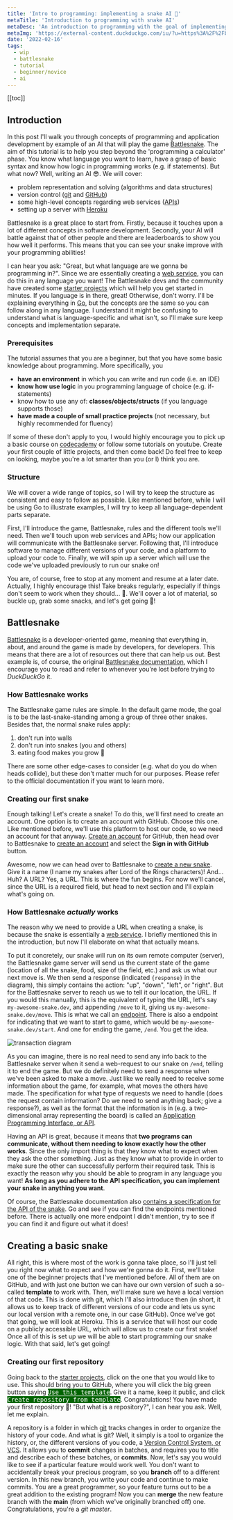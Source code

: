 ```yaml
---
title: 'Intro to programming: implementing a snake AI 🐍'
metaTitle: 'Introduction to programming with snake AI'
metaDesc: 'An introduction to programming with the goal of implementing an AI that will compete in the developer game Battlesnake'
metaImg: 'https://external-content.duckduckgo.com/iu/?u=https%3A%2F%2Fblog.battlesnake.com%2Fcontent%2Fimages%2F2021%2F06%2FMediumSocial-1.png&f=1&nofb=1'
date: '2022-02-16'
tags:
  - wip
  - battlesnake
  - tutorial
  - beginner/novice
  - ai
---
```


[[toc]]

## Introduction

In this post I'll walk you through concepts of programming and application
development by example of an AI  that will play the game
[Battlesnake](https://play.battlesnake.com/). The aim of this tutorial is to
help you step beyond the 'programming a calculator' phase. You know what
language you want to learn, have a grasp of basic syntax and know how logic in
programming works (e.g. if statements). But what now? Well, writing an AI :sunglasses:. We
will cover:

- problem representation and solving (algorithms and data structures)
- version control ([git](https://git-scm.com) and
  [GitHub](https://www.github.com))
- some high-level concepts regarding web services
  ([APIs](https://en.wikipedia.org/wiki/API))
- setting up a server with [Heroku](https://www.heroku.com)


Battlesnake is a great place to start from. Firstly, because it touches upon a
lot of different concepts in software development.  Secondly, your AI will
battle against that of other people and there are leaderboards to show you how
well it performs. This means that you can see your snake improve with your
programming abilities!

I can hear you ask: "Great, but what language are we gonna be programming in?".
Since we are essentially  creating a [web
service](https://en.wikipedia.org/wiki/Web_service), you can do this in any
language you want!  The Battlesnake devs and the community have created some
[starter projects](https://docs.battlesnake.com/references/starter-projects)
which will help you get started in minutes. If you language is in there, great!
Otherwise, don't worry.  I'll be explaining everything in [Go](https://go.dev/),
but the concepts are the same so you can follow along in any language.  I
understand it might be confusing to understand what is language-specific and
what isn't, so I'll make sure keep concepts and  implementation separate.

### Prerequisites

The tutorial assumes that you are a beginner, but that you have some basic
knowledge about programming.  More specifically, you

- **have an environment** in which you can write and run code (i.e. an IDE)
- **know how use logic** in you programming language of choice (e.g. if-statements)
- know how to use any of: **classes/objects/structs** (if you language supports
  those)
- **have made a couple of small practice projects** (not necessary, but highly
  recommended for fluency)

If some of these don't apply to you, I would highly encourage you to pick up a
basic course on [codecademy](https://www.codecademy.com/) or follow some
tutorials on youtube. Create your first couple of little projects, and then come
back! Do feel free to keep on looking, maybe you're a lot smarter than you (or
I) think you are.

### Structure

We will cover a wide range of topics, so I will try to keep the structure as
consistent and easy to follow as possible.  Like mentioned before, while I will
be using Go to illustrate examples, I will try to keep all language-dependent
parts separate.

First, I'll introduce the game, Battlesnake, rules and the different tools we'll
need.  Then we'll touch upon web services and APIs; how our application will
communicate with the Battlesnake server.  Following that, I'll introduce
software to manage different versions of your code, and a platform to upload
your code to.  Finally, we will spin up a server which will use the code we've
uploaded previously to run our snake on!

You are, of course, free to stop at any moment and resume at a later date.
Actually, I highly encourage this! Take breaks regularly, especially if things
don't seem to work when they should... :bug:. We'll cover a lot of material, so
buckle up, grab some snacks, and let's get going :rocket:!

## Battlesnake

[Battlesnake](https://play.battlesnake.com/) is a developer-oriented game,
meaning that everything in, about, and around the game is made by developers,
for developers. This means that there are a lot of resources out there that can
help us out.  Best example is, of course, the original [Battlesnake
documentation](https://docs.battlesnake.com/), which I encourage you to read and
refer to whenever you're lost before trying to _DuckDuckGo_ it.

### How Battlesnake works

The Battlesnake game rules are simple. In the default game mode, the goal is to
be the last-snake-standing among a group of  three other snakes. Besides that,
the normal snake rules apply:

1. don't run into walls
2. don't run into snakes (you and others)
3. eating food makes you grow :apple:

There are some other edge-cases to consider (e.g. what do you do when heads
collide), but these don't matter much for our purposes. Please refer to the
official documentation if you want to learn more. 

### Creating our first snake

Enough talking! Let's create a snake! To do this, we'll first need to create an
account. One option is to create an account with GitHub. Choose this one. Like
mentioned before, we'll use this platform to host our code, so we need an
account for that anyway. [Create an account](https://github.com/signup) for
GitHub, then head over to Battlesnake to [create an
account](https://play.battlesnake.com/login/) and select the **Sign in with
GitHub** button.

Awesome, now we can head over to Battlesnake to [create a new
snake](https://play.battlesnake.com/account/snakes/create/ ). Give it a name (I
name my snakes after Lord of the Rings characters)! And... Huh? A URL? Yes, a
URL. This is where the fun begins. For now we'll cancel, since the URL is a
required field, but head to next section and I'll explain what's going on.

### How Battlesnake _actually_ works

The reason why we need to provide a URL when creating a snake, is because the
snake is essentially a [web service](https://en.wikipedia.org/wiki/Web_service).
I briefly mentioned this in the introduction, but now I'll elaborate on what
that actually means.

To put it concretely, our snake will run on its own remote computer (server),
the Battlesnake game server will send us the current state of the game (location
of all the snake, food, size of the field, etc.) and ask us what our next move
is.  We then send a response (indicated `{response}` in the diagram), this
simply contains the action: "up", "down", "left", or "right". But for the
Battlesnake server to reach us we to tell it our location, the URL. If you would
this manually, this is the equivalent of typing the URL, let's say
`my-awesome-snake.dev`, and appending `/move` to it, giving us
`my-awesome-snake.dev/move`. This is what we call an
[endpoint](https://en.wikipedia.org/wiki/Communication_endpoint). There is also
a endpoint for indicating that we want to start to game, which would be
`my-awesome-snake.dev/start`. And one for ending the game, `/end`. You get the
idea. 

![transaction
diagram](/images/post/intro-to-programming-battlesnake/transaction-diagram.svg
"Transaction diagram of the requests and responses made during a Battlesnake
game. Here to the endpoints `/start`, `/move`, and `/end`")

As you can imagine, there is no real need to send any info back to the
Battlesnake server when it send a web-request to our snake on `/end`, telling it
to end the game. But we do definitely need to send a response when we've been
asked to make a move. Just like we really need to receive some information about
the game, for example, what moves the others have made. The specification for
what type of requests we need to handle (does the request contain information?
Do we need to send anything back; give a response?), as well as the format that
the information is in (e.g. a two-dimensional array representing the board) is
called an [Application Programming Interface, or
API](https://en.wikipedia.org/wiki/API). 

Having an API is great, because it means that **two programs can
communicate, without them needing to know exactly how the other works**. Since
the only import thing is that they know what to expect when they ask the other
something. Just as they know what to provide in order to make sure the other can
successfully perform their required task. This is exactly the reason why you
should be able to program in any language you want! **As long as you adhere to
the API specification, you can implement your snake in anything you want**.

Of course, the Battlesnake documentation also [contains a specification for the
API of the snake](https://docs.battlesnake.com/references/api). Go and see if
you can find the endpoints mentioned before.  There is actually one more
endpoint I didn't mention, try to see if you can find it and figure out what it
does! 

## Creating a basic snake

All right, this is where most of the work is gonna take place, so I'll just tell
you right now what to expect and how we're gonna do it. First, we'll take one of
the beginner projects that I've mentioned before. All of them are on GitHub, and
with just one button we can have our own version of such a so-called
**template** to work with. Then, we'll make sure we have a local version of that
code. This is done with git, which I'll also introduce then (in short, it allows
us to keep track of different versions of our code and lets us sync our local
version with a remote one, in our case GitHub). Once we've got that going, we
will look at Heroku. This is a service that will host our code on a publicly 
accessible URL, which will allow us to create our first snake! Once all of this
is set up we will be able to start programming our snake logic. With that said,
let's get going!

### Creating our first repository

Going back to the [starter
projects](https://docs.battlesnake.com/references/starter-projects), click on
the one that you would like to use. This should bring you to GitHub, where you
will click the big green button saying 
<kbd style="color: white; display:inline-block; background-color:darkgreen">
  Use this template
</kbd>. Give it a name, keep it public, and click
<kbd style="color: white; display:inline-block; background-color:darkgreen">
 Create repository from template
</kbd>. Congratulations! You have made your first repository  :partying_face:!
"But what is a repository?", I can hear you ask. Well, let me explain. 

A repository is a folder in which [git]() tracks changes in order to organize
the history of your code. And what is git? Well, it simply is a tool to organize
the history, or, the different versions of you code, a [Version Control
System, or VCS](). It allows you to **commit** changes in batches, and requires
you to title and describe each of these batches, or **commits**. Now, let's say
you would like to see if a particular feature would work well. You don't want to
accidentally break your precious program, so you **branch** off to a different
version. In this new branch, you write your code and continue to make commits.
You are a great programmer, so your feature turns out to be a great addition to
the existing program! Now you can **merge** the new feature branch with the
**main** (from which we've originally branched off) one. Congratulations, you're
a _git master_.

